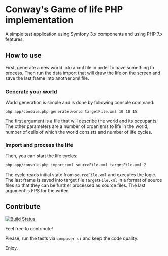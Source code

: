 # Conway's Game of life PHP implementation

A simple test application using Symfony 3.x components and using PHP 7.x features.

## How to use

First, generate a new world into a xml file in order to have something to process.
Then run the data import that will draw the life on the screen and save the 
last frame into another xml file.

### Generate your world

World generation is simple and is done by following console command:

``php app/console.php generate:world targetFile.xml 10 10 15``

The first argument is a file that will describe the world and its occupants.
The other parameters are a number of organisms to life in the world, number of cells
of which the world consists and number of life cycles.

### Import and process the life

Then, you can start the life cycles:

``php app/console.php import:xml sourceFile.xml targetFile.xml 2``

The cycle reads initial state from ``sourceFile.xml`` and executes the logic.
The last frame is saved into target file ``targetFile.xml`` in a format of source files
 so that they can be further processed as source files. The last argument is FPS for the writer.

## Contribute

[![Build Status](https://travis-ci.org/tuscanicz/livingworld.svg?branch=master)](https://travis-ci.org/tuscanicz/livingworld)

Feel free to contribute!

Please, run the tests via ``composer ci`` and keep the code quality.

Enjoy.
